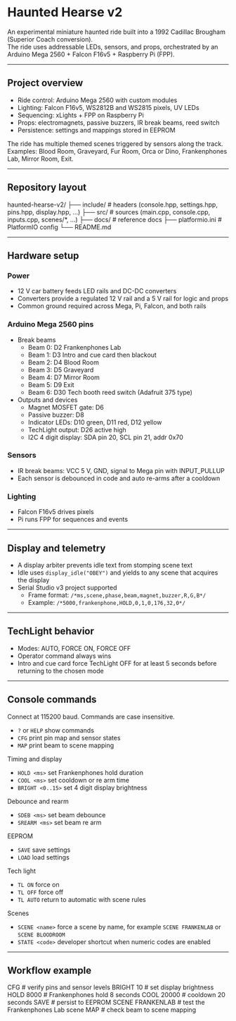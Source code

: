 # Haunted Hearse v2

An experimental miniature haunted ride built into a 1992 Cadillac Brougham (Superior Coach conversion).  
The ride uses addressable LEDs, sensors, and props, orchestrated by an Arduino Mega 2560 + Falcon F16v5 + Raspberry Pi (FPP).

---

## Project overview

- Ride control: Arduino Mega 2560 with custom modules  
- Lighting: Falcon F16v5, WS2812B and WS2815 pixels, UV LEDs  
- Sequencing: xLights + FPP on Raspberry Pi  
- Props: electromagnets, passive buzzers, IR break beams, reed switch  
- Persistence: settings and mappings stored in EEPROM

The ride has multiple themed scenes triggered by sensors along the track. Examples: Blood Room, Graveyard, Fur Room, Orca or Dino, Frankenphones Lab, Mirror Room, Exit.

---

## Repository layout
haunted-hearse-v2/
├── include/            # headers (console.hpp, settings.hpp, pins.hpp, display.hpp, …)
├── src/                # sources (main.cpp, console.cpp, inputs.cpp, scenes/*, …)
├── docs/               # reference docs
├── platformio.ini      # PlatformIO config
└── README.md

---

## Hardware setup

### Power
- 12 V car battery feeds LED rails and DC-DC converters  
- Converters provide a regulated 12 V rail and a 5 V rail for logic and props  
- Common ground required across Mega, Pi, Falcon, and both rails

### Arduino Mega 2560 pins
- Break beams  
  - Beam 0: D2  Frankenphones Lab  
  - Beam 1: D3  Intro and cue card then blackout  
  - Beam 2: D4  Blood Room  
  - Beam 3: D5  Graveyard  
  - Beam 4: D7  Mirror Room  
  - Beam 5: D9  Exit  
  - Beam 6: D30 Tech booth reed switch (Adafruit 375 type)
- Outputs and devices  
  - Magnet MOSFET gate: D6  
  - Passive buzzer: D8  
  - Indicator LEDs: D10 green, D11 red, D12 yellow  
  - TechLight output: D26 active high  
  - I2C 4 digit display: SDA pin 20, SCL pin 21, addr 0x70

### Sensors
- IR break beams: VCC 5 V, GND, signal to Mega pin with INPUT_PULLUP  
- Each sensor is debounced in code and auto re-arms after a cooldown

### Lighting
- Falcon F16v5 drives pixels  
- Pi runs FPP for sequences and events

---

## Display and telemetry

- A display arbiter prevents idle text from stomping scene text  
- Idle uses `display_idle("OBEY")` and yields to any scene that acquires the display  
- Serial Studio v3 project supported  
  - Frame format: `/*ms,scene,phase,beam,magnet,buzzer,R,G,B*/`  
  - Example: `/*5000,frankenphone,HOLD,0,1,0,176,32,0*/`

---

## TechLight behavior

- Modes: AUTO, FORCE ON, FORCE OFF  
- Operator command always wins  
- Intro and cue card force TechLight OFF for at least 5 seconds before returning to the chosen mode

---

## Console commands

Connect at 115200 baud. Commands are case insensitive.

- `?` or `HELP`  show commands  
- `CFG`  print pin map and sensor states  
- `MAP`  print beam to scene mapping

Timing and display
- `HOLD <ms>`  set Frankenphones hold duration  
- `COOL <ms>`  set cooldown or re arm time  
- `BRIGHT <0..15>`  set 4 digit display brightness

Debounce and rearm
- `SDEB <ms>`  set beam debounce  
- `SREARM <ms>`  set beam re arm

EEPROM
- `SAVE`  save settings  
- `LOAD`  load settings

Tech light
- `TL ON`  force on  
- `TL OFF`  force off  
- `TL AUTO`  return to automatic with scene rules

Scenes
- `SCENE <name>`  force a scene by name, for example `SCENE FRANKENLAB` or `SCENE BLOODROOM`  
- `STATE <code>`  developer shortcut when numeric codes are enabled

---

## Workflow example
CFG                 # verify pins and sensor levels
BRIGHT 10           # set display brightness
HOLD 8000           # Frankenphones hold 8 seconds
COOL 20000          # cooldown 20 seconds
SAVE                # persist to EEPROM
SCENE FRANKENLAB    # test the Frankenphones Lab scene
MAP                 # check beam to scene mapping

